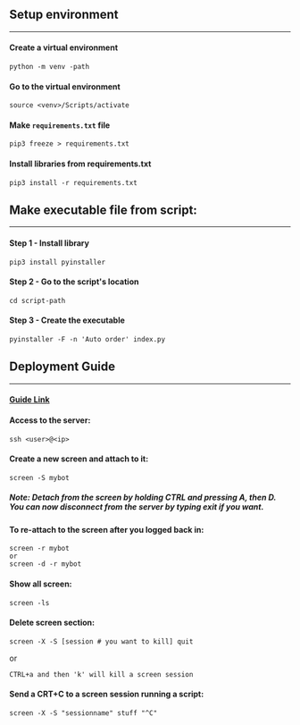## Setup environment
----------------------------------------------------------------
#### Create a virtual environment
    python -m venv -path
#### Go to the virtual environment
    source <venv>/Scripts/activate
#### Make `requirements.txt` file
    pip3 freeze > requirements.txt
#### Install libraries from requirements.txt
    pip3 install -r requirements.txt

## Make executable file from script:
----------------------------------------------------------------
#### Step 1 - Install library
    pip3 install pyinstaller
#### Step 2 - Go to the script's location
    cd script-path
#### Step 3 - Create the executable
    pyinstaller -F -n 'Auto order' index.py

## Deployment Guide
-----------------------------------------------------------------
#### [Guide Link](https://github.com/python-telegram-bot/python-telegram-bot/wiki/Hosting-your-bot)
#### Access to the server:
    ssh <user>@<ip>
#### Create a new screen and attach to it:
    screen -S mybot

##### Note: Detach from the screen by holding CTRL and pressing A, then D. You can now disconnect from the server by typing exit if you want.
#### To re-attach to the screen after you logged back in:
    screen -r mybot
    or
    screen -d -r mybot
#### Show all screen:
    screen -ls
#### Delete screen section:
    screen -X -S [session # you want to kill] quit
or
    
    CTRL+a and then 'k' will kill a screen session
#### Send a CRT+C to a screen session running a script:
    screen -X -S "sessionname" stuff "^C"